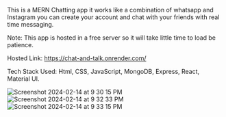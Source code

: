 This is a MERN Chatting app it works like a combination of whatsapp and Instagram you can create your account and chat with your friends with real time messaging.

Note: This app is hosted in a free server so it will take little time to load be patience.

Hosted Link: https://chat-and-talk.onrender.com/

Tech Stack Used: Html, CSS, JavaScript, MongoDB, Express, React, Material UI.

![Screenshot 2024-02-14 at 9 30 15 PM](https://github.com/sivistinsam/chat-and-talk/assets/57314972/2978bbd6-5f81-492c-b077-b72630636794)
![Screenshot 2024-02-14 at 9 32 33 PM](https://github.com/sivistinsam/chat-and-talk/assets/57314972/d031112a-869f-4a6c-9632-8d10cc0d17c0)
![Screenshot 2024-02-14 at 9 33 15 PM](https://github.com/sivistinsam/chat-and-talk/assets/57314972/9d65c46c-93bd-4935-bb42-576ee2619c60)

